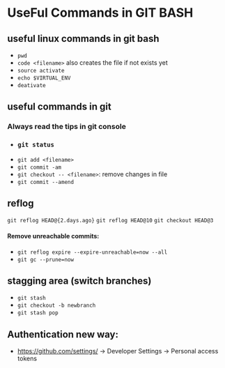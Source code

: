 # UseFul Commands in GIT BASH

## useful linux commands in git bash

- `pwd`
- `code <filename>` also creates the file if not exists yet
- `source activate`
- `echo $VIRTUAL_ENV`
- `deativate`

## useful commands in git

### **Always read the tips in git console**

- ### `git status`
- `git add <filename>`
- `git commit -am`
- `git checkout -- <filename>`: remove changes in file
- `git commit --amend`

## reflog

`git reflog HEAD@{2.days.ago}`
`git reflog HEAD@10`
`git checkout HEAD@3`

#### Remove unreachable commits:

- `git reflog expire --expire-unreachable=now --all`
- `git gc --prune=now`

## stagging area (switch branches)

- `git stash`
- `git checkout -b newbranch`
- `git stash pop`

## Authentication new way:

- https://github.com/settings/ -> Developer Settings -> Personal access tokens
